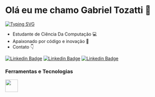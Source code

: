 # Olá eu me chamo Gabriel Tozatti 🤞
[![Typing SVG](https://readme-typing-svg.herokuapp.com?font=Oxygen&weight=700&size=30&duration=8000&pause=1000&color=4281B3&background=FFFFFF00&random=false&width=435&lines=Desenvolvedor+Python)](https://git.io/typing-svg)

  - Estudante de Ciência Da Computação 💻
  - Apaixonado por código e inovação 🚀
  - Contato 👇

<p align='left'>
    
[![Linkedin Badge](https://img.shields.io/badge/LinkedIn-0077B5?style=for-the-badge&logo=linkedin&logoColor=white)](https://www.linkedin.com/in/gabriel-tozatti-590568214/)
[![Linkedin Badge](https://img.shields.io/badge/-Instagram-%23E4405F?style=for-the-badge&logo=instagram&logoColor=white)](https://www.instagram.com/gabrieitozatti?igsh=ZGppY29pbTcyMWht&utm_source=qr)
[![Linkedin Badge](https://img.shields.io/badge/-Gmail-%23333?style=for-the-badge&logo=gmail&logoColor=white)](mailto:gabrieltozatti2021@gmail.com)



### Ferramentas e Tecnologias
<code><img src="https://cdn.jsdelivr.net/gh/devicons/devicon/icons/python/python-original.svg" width="40" height="40"></code>
</br>
